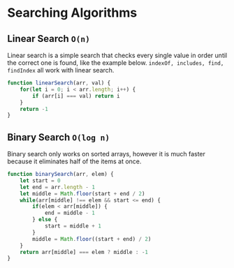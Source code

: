 # Searching Algorithms

## Linear Search `O(n)`

Linear search is a simple search that checks every single value in order until the correct one is found, like the example below. `indexOf, includes, find, findIndex` all work with linear search.

```js
function linearSearch(arr, val) {
    for(let i = 0; i < arr.length; i++) {
        if (arr[i] === val) return i
    }
    return -1
}
```

## Binary Search `O(log n)`

Binary search only works on sorted arrays, however it is much faster because it eliminates half of the items at once.

```js
function binarySearch(arr, elem) {
    let start = 0
    let end = arr.length - 1
    let middle = Math.floor(start + end / 2)
    while(arr[middle] !== elem && start <= end) {
        if(elem < arr[middle]) {
            end = middle - 1
        } else {
            start = middle + 1
        }
        middle = Math.floor((start + end) / 2)
    }
    return arr[middle] === elem ? middle : -1
}
```
